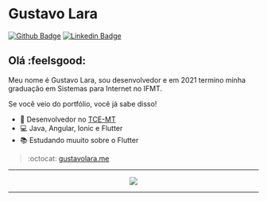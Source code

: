 # Gustavo Lara 
[![Github Badge](https://img.shields.io/badge/-Github-000?style=flat-square&logo=Github&logoColor=white&link=https://github.com/gustavo-silvalara)](https://github.com/gustavo-silvalara)
[![Linkedin Badge](https://img.shields.io/badge/-LinkedIn-blue?style=flat-square&logo=Linkedin&logoColor=white&link=https://www.linkedin.com/in/gustavo-lara-8a4a58185/)](https://www.linkedin.com/in/gustavo-lara-8a4a58185/)

## Olá :feelsgood: 
Meu nome é Gustavo Lara, sou desenvolvedor e em 2021 termino minha graduação em Sistemas para Internet no IFMT.

Se você veio do portfólio, você já sabe disso!

- :office: Desenvolvedor no [TCE-MT](https://www.tce.mt.gov.br/)
- :computer: Java, Angular, Ionic e Flutter
- :books: Estudando muuito sobre o Flutter

> :octocat: [gustavolara.me](https://gustavolara.me)

---

<div align="center">
  <meta http-equiv="Cache-Control" content="no-cache, no-store, must-revalidate">
  <img src="https://southamerica-east1-gcpjavamemes.cloudfunctions.net/gcpmemesdedev">
</div>

---
